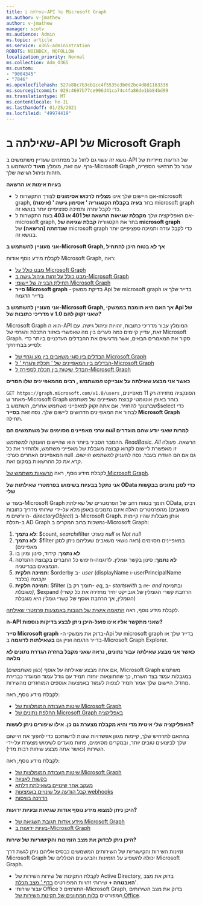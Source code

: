 ```yaml
---
title: שאילתה ב-API של Microsoft Graph
ms.author: v-jmathew
author: v-jmathew
manager: scotv
ms.audience: Admin
ms.topic: article
ms.service: o365-administration
ROBOTS: NOINDEX, NOFOLLOW
localization_priority: Normal
ms.collection: Adm_O365
ms.custom:
- "9004345"
- "7846"
ms.openlocfilehash: 527e88c7b3cb1cc4f5535e3b0d2bc4d8d1163336
ms.sourcegitcommit: 029c4697b77ce996d41ca74c4fa86de1bb84bd99
ms.translationtype: MT
ms.contentlocale: he-IL
ms.lasthandoff: 01/25/2021
ms.locfileid: "49974419"
---
```

# <a name="querying-the-microsoft-graph-api"></a>שאילתה ב-API של Microsoft Graph

נושא זה עשוי גם לחול על מפתחים שעדיין משתמשים ב-API של הודעות מיידיות של גרף. עם זאת, מומלץ **מאוד** להשתמש ב-Microsoft Graph עבור כל תרחישי הספריה, הזהות וניהול הגישה שלך.

**בעיות אימות או הרשאה**

- אם היישום שלך אינו **מצליח לרכוש אסימונים** לצורך התקשרות ל-microsoft graph, בחר **בעיה בקבלת הקטגוריה ' אסימון גישה ' (אימות)** microsoft graph כדי לקבל עזרה ותמיכה ספציפיים יותר בנושא זה.
- אם האפליקציה שלך **מקבלת שגיאות הרשאה של 401 או 403** בעת התקשרות ל-microsoft graph, בחר את הקטגוריה **קבלת שגיאה של microsoft graph שנדחתה (הרשאה)** של microsoft graph כדי לקבל עזרה ותמיכה ספציפיים יותר בנושא זה.

**אני מעוניין להשתמש ב-Microsoft Graph, אך לא בטוח היכן להתחיל**

לקבלת מידע נוסף אודות Microsoft Graph, ראה:

- [מבט כולל על Microsoft Graph](https://docs.microsoft.com/graph/overview)
- [מבט כולל על זהות וניהול גישה ב-Microsoft Graph](https://docs.microsoft.com/graph/azuread-identity-access-management-concept-overview)
- [תחילת הבנייה של יישומי Microsoft Graph](https://docs.microsoft.com/graph/)
- **סייר Microsoft graph** -בדיקת ממשקי Api של microsoft graph בדייר שלך או בדייר הדגמה

**אני מעוניין להשתמש ב-Microsoft Graph, אך האם היא תומכת בממשקי Api של מדריכי כתובות של v 1.0 שאני זקוק להם?**

Microsoft Graph הוא ה-API המומלץ עבור מדריכי כתובות, זהויות וניהול גישה. עם זאת, עדיין קיימים כמה פערים בין מה שאפשרי באזור התכלת והגרפי של Microsoft Graph. סקור את המאמרים הבאים, אשר מדגישים את ההבדלים העדכניים ביותר כדי לסייע בבחירתך:

- [הבדלים בין סוגי משאבים בין מע וגרף של Microsoft Graph](https://docs.microsoft.com/graph/migrate-azure-ad-graph-resource-differences)
- [הבדלים בין המאפיינים של ' תכלת והגרף ' ל-Microsoft Graph](https://docs.microsoft.com/graph/migrate-azure-ad-graph-property-differences)
- [הבדלי שיטות בין תכלת לספירה ל-Microsoft Graph](https://docs.microsoft.com/graph/migrate-azure-ad-graph-method-differences)

**כאשר אני מבצע שאילתה על אובייקט *המשתמש* , רבים מהמאפיינים שלו חסרים**

`GET https://graph.microsoft.com/v1.0/users` הפונקציה מחזירה רק 11 מאפיינים, מאחר ש-Microsoft Graph בוחר באופן אוטומטי קבוצת מאפיינים של *משתמש* שברצונך להחזיר. אם אתה זקוק למאפייני *משתמש* אחרים, השתמש ב$select כדי לבחור את המאפיינים הדרושים ליישום שלך. נסה זאת **בסייר Microsoft Graph** תחילה.

**ערכי מאפיינים מסוימים של משתמשים הם *null* למרות שאני יודע שהם מוגדרים**

ההסבר הסביר ביותר הוא שהיישום הוענקה *למשתמש. ReadBasic. All* הרשאה. פעולה זו מאפשרת ליישום לקרוא קבוצה מוגבלת של מאפייני משתמש, ולהחזיר את כל המאפיינים האחרים כערכי null גם אם הם הוגדרו בעבר. נסה להעניק *למשתמש היישום. קרא את כל* ההרשאות במקום זאת.

לקבלת מידע נוסף, ראה [הרשאות משתמש של Microsoft Graph](https://docs.microsoft.com/graph/permissions-reference#user-permissions).

**אני נתקל בבעיות בשימוש בפרמטרי שאילתות של OData כדי לסנן נתונים בבקשות שלי**

בעוד ש-Microsoft Graph תומך בטווח רחב של הפרמטרים של שאילתת OData, רבים מהפרמטרים האלה אינם נתמכים באופן מלא על-ידי שירותי מדריך כתובות (משאבים היורשים מ- *directoryObject*) ב-Microsoft Graph. אותן מגבלות שהיו קיימות ב-תכלת AD Graph נמשכות ברוב המקרים ב-Microsoft Graph:

1. **לא נתמך**: $count, $search ו$filter *בערכי null* או *Not null*
2. **לא נתמך**: $filter במאפיינים מסוימים (ראה נושאי משאבים שעליהם ניתן לסנן מאפיינים)
3. **לא נתמך**: קידוד, סינון ומיון בו
4. **לא נתמך**: סינון בקשר גומלין. לדוגמה-חיפוש כל החברים בקבוצת ההנדסה הנמצאים בבריטניה.
5. **תמיכה חלקית**: $orderby ב- *user* (displayName ו-userPrincipalName בלבד) *וקבוצה*
6. **תמיכה חלקית**: $filter (תומך רק ב- *eq*, ב- *startswith* *או* ב- *and* ובתמיכה *מוגבלת)*, $expand (הרחבת קשרי הגומלין של אובייקט יחיד מחזירה את כל קשרי הגומלין, אך הרחבת אוסף של קשרי גומלין היא מוגבלת)

לקבלת מידע נוסף, ראה [התאמה אישית של תגובות באמצעות פרמטרי שאילתה](https://docs.microsoft.com/graph/query-parameters).

**ה-API שאני מתקשר אליו אינו פועל-היכן ניתן לבצע בדיקות נוספות?**

**סייר Microsoft graph** -בדוק את ממשקי ה-Api של microsoft graph בדייר שלך או בדייר הדגמה ועיין גם **בשאילתות לדוגמה** ב-Microsoft Graph Explorer.

**כאשר אני מבצע שאילתה עבור נתונים, נראה שאני מקבל בחזרה הגדרת נתונים לא מלאה**

אם אתה מבצע שאילתה על אוסף (כגון *משתמשים*), Microsoft Graph משתמש במגבלות עמוד בצד השרת, כך שהתוצאות יוחזרו תמיד עם גודל עמוד המוגדר כברירת מחדל. היישום שלך אמור תמיד לצפות לעמוד באמצעות אוספים המוחזרים מהשירות.

לקבלת מידע נוסף, ראה:

- [שיטות העבודה המומלצות של Microsoft Graph](https://docs.microsoft.com/graph/best-practices-concept)
- [החלפת נתונים של Microsoft Graph באפליקציה](https://docs.microsoft.com/graph/paging)

**האפליקציה שלי איטית מדי והיא מקבלת מצערת גם כן. אילו שיפורים ניתן לעשות?**

בהתאם לתרחיש שלך, קיימות מגוון אפשרויות שונות לרשותכם כדי להפוך את היישום שלך לביצועים טובים יותר, ובמקרים מסוימים, פחות מועדים לשימוש מצערת על-ידי השירות (כאשר אתה מבצע שיחות רבות מדי).

לקבלת מידע נוסף, ראה:

- [שיטות העבודה המומלצות של Microsoft Graph](https://docs.microsoft.com/graph/best-practices-concept)
- [בקשות לאצווה](https://docs.microsoft.com/graph/json-batching)
- [מעקב אחר שינויים בשאילתת דלתא](https://docs.microsoft.com/graph/delta-query-overview)
- [קבל הודעה על שינויים באמצעות webhooks](https://docs.microsoft.com/graph/webhooks)
- [הדרכה בוויסות](https://docs.microsoft.com/graph/throttling)

**היכן ניתן למצוא מידע נוסף אודות שגיאות ובעיות ידועות?**

- [מידע אודות תגובת השגיאה של Microsoft Graph](https://docs.microsoft.com/graph/errors)
- [בעיות ידועות ב-Microsoft Graph](https://docs.microsoft.com/graph/known-issues)

**היכן ניתן לבדוק את מצב הזמינות והקישוריות של שירות?**

זמינות השירות והקישוריות של השירותים המשמשים כבסיס אליהם ניתן לגשת דרך Microsoft Graph יכולה להשפיע על הזמינות והביצועים הכוללים של Microsoft Graph.

- לקבלת התקינות של שירות השירות של Active Directory, בדוק את מצב **האבטחה +** שירותי זהויות המפורטים [בדף ' מצב תכלת](https://azure.microsoft.com/status/)'.
- עבור שירותי Office התורמים ל-Microsoft Graph, בדוק את מצב השירותים המפורטים [בלוח המחוונים של תקינות השירות של Office](https://portal.office.com/adminportal/home#/servicehealth).

